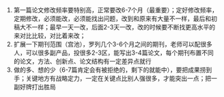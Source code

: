 1. 第一篇论文修改频率要特别高，正常要改6-7个月（最重要）；定好修改频率，定期修改，必须能改，必须能找出问题，改到和原来有大量不一样，最后和初稿大不一样；最早一天一改，后面2-3天一改，改的时候要不断找更高水平的来对比比较，对比着来改；
2. 扩展一下期刊范围（宫池），罗列几个3-6个月之间的期刊，老师可以配很多人，可以很多副产品，投很多2-3区，能写出3-4篇论文，每个期刊布置不同的论文，方法、创新点、论文结构有一定差异点就行
3. 做的多、想的少（6-7篇肯定会有被拒绝的，剩下的就能中），要把成果捞到手；关键地方有战略定力，一定在关键点比别人强很多，才能突出一点；把一副好牌打出胜局